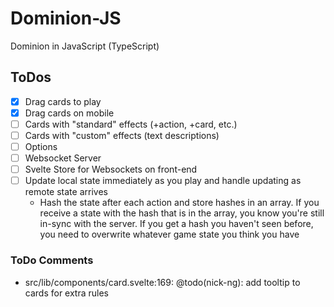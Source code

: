 # Dominion-JS
Dominion in JavaScript (TypeScript)

## ToDos

- [x] Drag cards to play
- [x] Drag cards on mobile
- [ ] Cards with "standard" effects (+action, +card, etc.)
- [ ] Cards with "custom" effects (text descriptions)
- [ ] Options
- [ ] Websocket Server
- [ ] Svelte Store for Websockets on front-end
- [ ] Update local state immediately as you play and handle updating as remote state arrives
   - Hash the state after each action and store hashes in an array. If you receive a state with the hash that is in the array, you know you're still in-sync with the server. If you get a hash you haven't seen before, you need to overwrite whatever game state you think you have

### ToDo Comments

- src/lib/components/card.svelte:169: @todo(nick-ng): add tooltip to cards for extra rules
